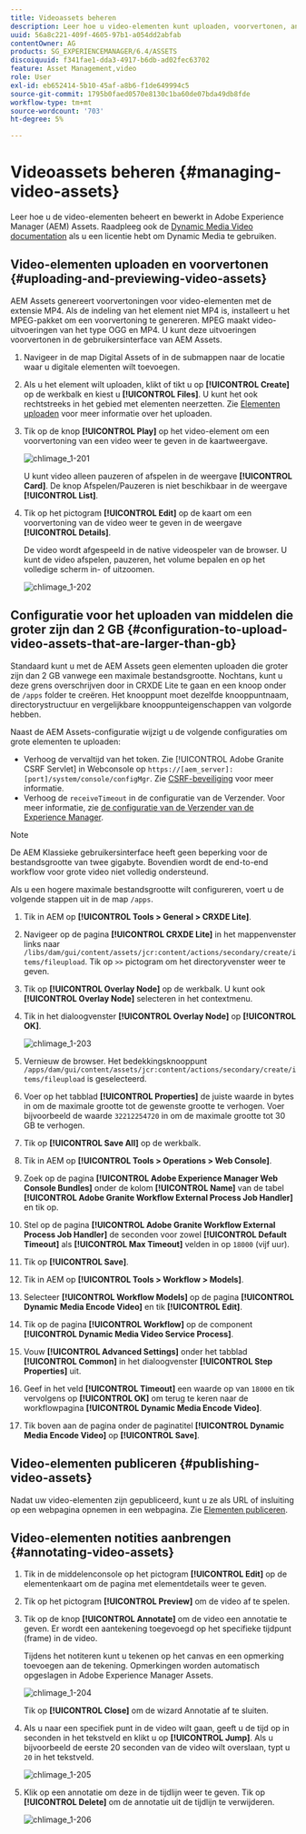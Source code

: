 ```yaml
---
title: Videoassets beheren
description: Leer hoe u video-elementen kunt uploaden, voorvertonen, annoteren en publiceren.
uuid: 56a8c221-409f-4605-97b1-a054dd2abfab
contentOwner: AG
products: SG_EXPERIENCEMANAGER/6.4/ASSETS
discoiquuid: f341fae1-dda3-4917-b6db-ad02fec63702
feature: Asset Management,video
role: User
exl-id: eb652414-5b10-45af-a8b6-f1de649994c5
source-git-commit: 1795b0faed0570e8130c1ba60de07bda49db8fde
workflow-type: tm+mt
source-wordcount: '703'
ht-degree: 5%

---
```


# Videoassets beheren {#managing-video-assets}

Leer hoe u de video-elementen beheert en bewerkt in Adobe Experience Manager (AEM) Assets. Raadpleeg ook de [Dynamic Media Video documentation](video.md) als u een licentie hebt om Dynamic Media te gebruiken.

## Video-elementen uploaden en voorvertonen {#uploading-and-previewing-video-assets}

AEM Assets genereert voorvertoningen voor video-elementen met de extensie MP4. Als de indeling van het element niet MP4 is, installeert u het MPEG-pakket om een voorvertoning te genereren. MPEG maakt video-uitvoeringen van het type OGG en MP4. U kunt deze uitvoeringen voorvertonen in de gebruikersinterface van AEM Assets.

1. Navigeer in de map Digital Assets of in de submappen naar de locatie waar u digitale elementen wilt toevoegen.
1. Als u het element wilt uploaden, klikt of tikt u op **[!UICONTROL Create]** op de werkbalk en kiest u **[!UICONTROL Files]**. U kunt het ook rechtstreeks in het gebied met elementen neerzetten. Zie [Elementen uploaden](managing-assets-touch-ui.md#uploading-assets) voor meer informatie over het uploaden.
1. Tik op de knop **[!UICONTROL Play]** op het video-element om een voorvertoning van een video weer te geven in de kaartweergave.

   ![chlimage_1-201](assets/chlimage_1-201.png)

   U kunt video alleen pauzeren of afspelen in de weergave **[!UICONTROL Card]**. De knop Afspelen/Pauzeren is niet beschikbaar in de weergave **[!UICONTROL List]**.

1. Tik op het pictogram **[!UICONTROL Edit]** op de kaart om een voorvertoning van de video weer te geven in de weergave **[!UICONTROL Details]**.

   De video wordt afgespeeld in de native videospeler van de browser. U kunt de video afspelen, pauzeren, het volume bepalen en op het volledige scherm in- of uitzoomen.

   ![chlimage_1-202](assets/chlimage_1-202.png)

## Configuratie voor het uploaden van middelen die groter zijn dan 2 GB {#configuration-to-upload-video-assets-that-are-larger-than-gb}

Standaard kunt u met de AEM Assets geen elementen uploaden die groter zijn dan 2 GB vanwege een maximale bestandsgrootte. Nochtans, kunt u deze grens overschrijven door in CRXDE Lite te gaan en een knoop onder de `/apps` folder te creëren. Het knooppunt moet dezelfde knooppuntnaam, directorystructuur en vergelijkbare knooppunteigenschappen van volgorde hebben.

Naast de AEM Assets-configuratie wijzigt u de volgende configuraties om grote elementen te uploaden:

* Verhoog de vervaltijd van het token. Zie [!UICONTROL Adobe Granite CSRF Servlet] in Webconsole op `https://[aem_server]:[port]/system/console/configMgr`. Zie [CSRF-beveiliging](/help/sites-developing/csrf-protection.md) voor meer informatie.
* Verhoog de `receiveTimeout` in de configuratie van de Verzender. Voor meer informatie, zie [de configuratie van de Verzender van de Experience Manager](https://experienceleague.adobe.com/docs/experience-manager-dispatcher/using/configuring/dispatcher-configuration.html?lang=en#renders-options).

>[!NOTE]
>
>De AEM Klassieke gebruikersinterface heeft geen beperking voor de bestandsgrootte van twee gigabyte. Bovendien wordt de end-to-end workflow voor grote video niet volledig ondersteund.

Als u een hogere maximale bestandsgrootte wilt configureren, voert u de volgende stappen uit in de map `/apps`.

1. Tik in AEM op **[!UICONTROL Tools > General > CRXDE Lite]**.
1. Navigeer op de pagina **[!UICONTROL CRXDE Lite]** in het mappenvenster links naar `/libs/dam/gui/content/assets/jcr:content/actions/secondary/create/items/fileupload`. Tik op `>>` pictogram om het directoryvenster weer te geven.
1. Tik op **[!UICONTROL Overlay Node]** op de werkbalk. U kunt ook **[!UICONTROL Overlay Node]** selecteren in het contextmenu.
1. Tik in het dialoogvenster **[!UICONTROL Overlay Node]** op **[!UICONTROL OK]**.

   ![chlimage_1-203](assets/chlimage_1-203.png)

1. Vernieuw de browser. Het bedekkingsknooppunt `/apps/dam/gui/content/assets/jcr:content/actions/secondary/create/items/fileupload` is geselecteerd.
1. Voer op het tabblad **[!UICONTROL Properties]** de juiste waarde in bytes in om de maximale grootte tot de gewenste grootte te verhogen. Voer bijvoorbeeld de waarde `32212254720` in om de maximale grootte tot 30 GB te verhogen.

1. Tik op **[!UICONTROL Save All]** op de werkbalk.
1. Tik in AEM op **[!UICONTROL Tools > Operations > Web Console]**.
1. Zoek op de pagina **[!UICONTROL Adobe Experience Manager Web Console Bundles]** onder de kolom **[!UICONTROL Name]** van de tabel **[!UICONTROL Adobe Granite Workflow External Process Job Handler]** en tik op.
1. Stel op de pagina **[!UICONTROL Adobe Granite Workflow External Process Job Handler]** de seconden voor zowel **[!UICONTROL Default Timeout]** als **[!UICONTROL Max Timeout]** velden in op `18000` (vijf uur).
1. Tik op **[!UICONTROL Save]**.
1. Tik in AEM op **[!UICONTROL Tools > Workflow > Models]**.
1. Selecteer **[!UICONTROL Workflow Models]** op de pagina **[!UICONTROL Dynamic Media Encode Video]** en tik **[!UICONTROL Edit]**.
1. Tik op de pagina **[!UICONTROL Workflow]** op de component **[!UICONTROL Dynamic Media Video Service Process]**.
1. Vouw **[!UICONTROL Advanced Settings]** onder het tabblad **[!UICONTROL Common]** in het dialoogvenster **[!UICONTROL Step Properties]** uit.
1. Geef in het veld **[!UICONTROL Timeout]** een waarde op van `18000` en tik vervolgens op **[!UICONTROL OK]** om terug te keren naar de workflowpagina **[!UICONTROL Dynamic Media Encode Video]**.
1. Tik boven aan de pagina onder de paginatitel **[!UICONTROL Dynamic Media Encode Video]** op **[!UICONTROL Save]**.

## Video-elementen publiceren {#publishing-video-assets}

Nadat uw video-elementen zijn gepubliceerd, kunt u ze als URL of insluiting op een webpagina opnemen in een webpagina. Zie [Elementen publiceren](publishing-dynamicmedia-assets.md).

## Video-elementen notities aanbrengen {#annotating-video-assets}

1. Tik in de middelenconsole op het pictogram **[!UICONTROL Edit]** op de elementenkaart om de pagina met elementdetails weer te geven.
1. Tik op het pictogram **[!UICONTROL Preview]** om de video af te spelen.
1. Tik op de knop **[!UICONTROL Annotate]** om de video een annotatie te geven. Er wordt een aantekening toegevoegd op het specifieke tijdpunt (frame) in de video.

   Tijdens het notiteren kunt u tekenen op het canvas en een opmerking toevoegen aan de tekening. Opmerkingen worden automatisch opgeslagen in Adobe Experience Manager Assets.

   ![chlimage_1-204](assets/chlimage_1-204.png)

   Tik op **[!UICONTROL Close]** om de wizard Annotatie af te sluiten.

1. Als u naar een specifiek punt in de video wilt gaan, geeft u de tijd op in seconden in het tekstveld en klikt u op **[!UICONTROL Jump]**. Als u bijvoorbeeld de eerste 20 seconden van de video wilt overslaan, typt u `20` in het tekstveld.

   ![chlimage_1-205](assets/chlimage_1-205.png)

1. Klik op een annotatie om deze in de tijdlijn weer te geven. Tik op **[!UICONTROL Delete]** om de annotatie uit de tijdlijn te verwijderen.

   ![chlimage_1-206](assets/chlimage_1-206.png)
